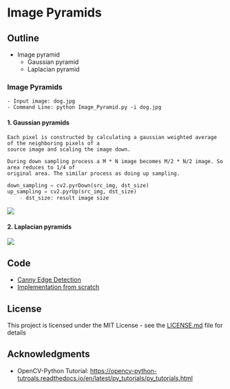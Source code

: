 # Image Pyramids

## Outline
- Image pyramid
    - Gaussian pyramid
    - Laplacian pyramid

### Image Pyramids
```
- Input image: dog.jpg
- Command Line: python Image_Pyramid.py -i dog.jpg
```
#### 1. Gaussian pyramids
```
Each pixel is constructed by calculating a gaussian weighted average of the neighboring pixels of a 
source image and scaling the image down. 

During down sampling process a M * N image becomes M/2 * N/2 image. So area reduces to 1/4 of 
original area. The similar process as doing up sampling.
```
```python
down_sampling = cv2.pyrDown(src_img, dst_size)
up_sampling = cv2.pyrUp(src_img, dst_size)
    - dst_size: result image size
```
![](README_IMG/canny_edge.png)
#### 2. Laplacian pyramids








![](README_IMG/canny_edge.png)

## Code
- [Canny Edge Detection](https://github.com/Hank-Tsou/Computer-Vision-OpenCV-Python/tree/master/tutorials/Image_Processing/6_Canny_Edge_Detection)
- [Implementation from scratch](https://github.com/Hank-Tsou/Implement-Edge-Detection)

## License

This project is licensed under the MIT License - see the [LICENSE.md](LICENSE.md) file for details

## Acknowledgments

* OpenCV-Python Tutorial: https://opencv-python-tutroals.readthedocs.io/en/latest/py_tutorials/py_tutorials.html

